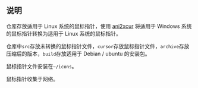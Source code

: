 ## 说明
仓库存放适用于 Linux 系统的鼠标指针，使用 [ani2xcur](https://github.com/licyk/ani2xcur) 将适用于 Windows 系统的鼠标指针转换为适用于 Linux 系统的鼠标指针。

仓库中`src`存放未转换的鼠标指针文件，`cursor`存放鼠标指针文件，`archive`存放压缩后的版本，`build`存放适用于 Debian / ubuntu 的安装包。

鼠标指针文件安装在`~/icons`。

鼠标指针收集于网络。
